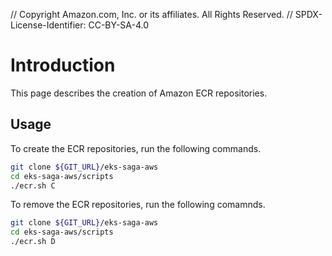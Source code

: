 // Copyright Amazon.com, Inc. or its affiliates. All Rights Reserved. // SPDX-License-Identifier: CC-BY-SA-4.0

# Introduction

This page describes the creation of Amazon ECR repositories.

## Usage

To create the ECR repositories, run the following commands.

```bash
git clone ${GIT_URL}/eks-saga-aws
cd eks-saga-aws/scripts
./ecr.sh C
```

To remove the ECR repositories, run the following comamnds.

```bash
git clone ${GIT_URL}/eks-saga-aws
cd eks-saga-aws/scripts
./ecr.sh D
```
